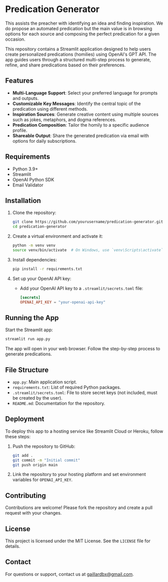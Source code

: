# Predication Generator

This assists the preacher with identifying an idea and finding inspiration. We do propose an automated predication but the main value is in browsing options for each source and composing the perfect predication for a given occasion.

This repository contains a Streamlit application designed to help users create personalized predications (homilies) using OpenAI's GPT API. The app guides users through a structured multi-step process to generate, refine, and share predications based on their preferences.

## Features

- **Multi-Language Support**: Select your preferred language for prompts and outputs.
- **Customizable Key Messages**: Identify the central topic of the predication using different methods.
- **Inspiration Sources**: Generate creative content using multiple sources such as jokes, metaphors, and dogma references.
- **Predication Composition**: Tailor the homily to a specific audience profile.
- **Shareable Output**: Share the generated predication via email with options for daily subscriptions.

## Requirements

- Python 3.9+
- Streamlit
- OpenAI Python SDK
- Email Validator

## Installation

1. Clone the repository:
   ```bash
   git clone https://github.com/yourusername/predication-generator.git
   cd predication-generator
   ```

2. Create a virtual environment and activate it:
   ```bash
   python -m venv venv
   source venv/bin/activate  # On Windows, use `venv\Scripts\activate`
   ```

3. Install dependencies:
   ```bash
   pip install -r requirements.txt
   ```

4. Set up your OpenAI API key:
   - Add your OpenAI API key to a `.streamlit/secrets.toml` file:
     ```toml
     [secrets]
     OPENAI_API_KEY = "your-openai-api-key"
     ```

## Running the App

Start the Streamlit app:
```bash
streamlit run app.py
```

The app will open in your web browser. Follow the step-by-step process to generate predications.

## File Structure

- `app.py`: Main application script.
- `requirements.txt`: List of required Python packages.
- `.streamlit/secrets.toml`: File to store secret keys (not included, must be created by the user).
- `README.md`: Documentation for the repository.

## Deployment

To deploy this app to a hosting service like Streamlit Cloud or Heroku, follow these steps:

1. Push the repository to GitHub:
   ```bash
   git add .
   git commit -m "Initial commit"
   git push origin main
   ```

2. Link the repository to your hosting platform and set environment variables for `OPENAI_API_KEY`.

## Contributing

Contributions are welcome! Please fork the repository and create a pull request with your changes.

## License

This project is licensed under the MIT License. See the `LICENSE` file for details.

## Contact

For questions or support, contact us at gaillardbx@gmail.com.
